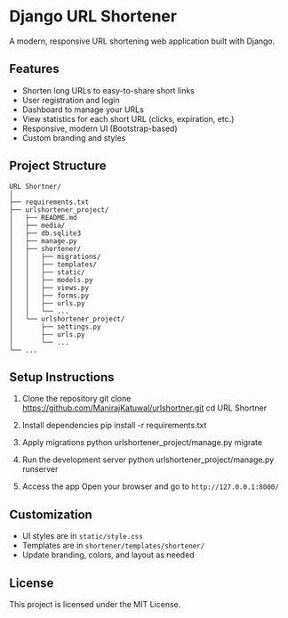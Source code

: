 # Django URL Shortener

A modern, responsive URL shortening web application built with Django.

## Features

- Shorten long URLs to easy-to-share short links
- User registration and login
- Dashboard to manage your URLs
- View statistics for each short URL (clicks, expiration, etc.)
- Responsive, modern UI (Bootstrap-based)
- Custom branding and styles

## Project Structure

```
URL Shortner/
│
├── requirements.txt
├── urlshortener_project/
│   ├── README.md
│   ├── media/
│   ├── db.sqlite3
│   ├── manage.py
│   ├── shortener/
│   │   ├── migrations/
│   │   ├── templates/
│   │   ├── static/
│   │   ├── models.py
│   │   ├── views.py
│   │   ├── forms.py
│   │   ├── urls.py
│   │   └── ...
│   └── urlshortener_project/
│       ├── settings.py
│       ├── urls.py
│       └── ...
└── ...
```

## Setup Instructions

1. Clone the repository
   git clone https://github.com/ManirajKatuwal/urlshortner.git
   cd URL Shortner

2. Install dependencies
   pip install -r requirements.txt

3. Apply migrations
   python urlshortener_project/manage.py migrate
   
4. Run the development server
   python urlshortener_project/manage.py runserver
   

5. Access the app
   Open your browser and go to `http://127.0.0.1:8000/`

## Customization

- UI styles are in `static/style.css`
- Templates are in `shortener/templates/shortener/`
- Update branding, colors, and layout as needed

## License

This project is licensed under the MIT License.
